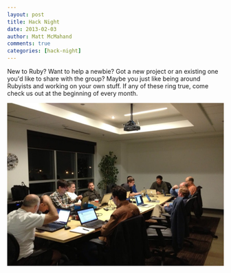 ```yaml
---
layout: post
title: Hack Night
date: 2013-02-03
author: Matt McMahand
comments: true
categories: [hack-night]
---
```


New to Ruby? Want to help a newbie? Got a new project or an existing one you'd like to share with the group? Maybe you just like being around Rubyists and working on your own stuff. If any of these ring true, come check us out at the beginning of every month.

![Awesome turnout for hack night!](/assets/talks/2013-02-03-hacknight-1.jpg)
